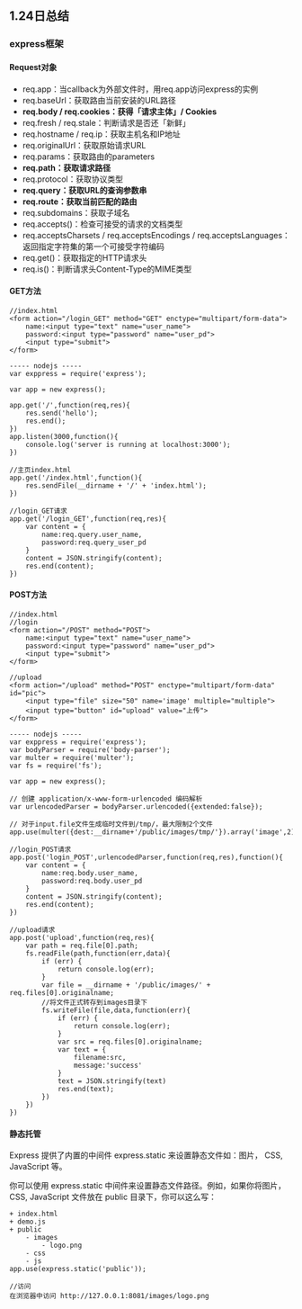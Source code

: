 ## 1.24日总结

### express框架

#### Request对象
- req.app：当callback为外部文件时，用req.app访问express的实例
- req.baseUrl：获取路由当前安装的URL路径
- **req.body / req.cookies：获得「请求主体」/ Cookies**
- req.fresh / req.stale：判断请求是否还「新鲜」
- req.hostname / req.ip：获取主机名和IP地址
- req.originalUrl：获取原始请求URL
- req.params：获取路由的parameters
- **req.path：获取请求路径**
- req.protocol：获取协议类型
- **req.query：获取URL的查询参数串**
- **req.route：获取当前匹配的路由**
- req.subdomains：获取子域名
- req.accepts()：检查可接受的请求的文档类型
- req.acceptsCharsets / req.acceptsEncodings / req.acceptsLanguages：返回指定字符集的第一个可接受字符编码
- req.get()：获取指定的HTTP请求头
- req.is()：判断请求头Content-Type的MIME类型

#### GET方法
	//index.html
	<form action="/login_GET" method="GET" enctype="multipart/form-data">
		name:<input type="text" name="user_name">
		password:<input type="password" name="user_pd">
		<input type="submit">
	</form>
	
	----- nodejs -----
	var exppress = require('express');
	
	var app = new express();
	
	app.get('/',function(req,res){
		res.send('hello');
		res.end();
	})
	app.listen(3000,function(){
		console.log('server is running at localhost:3000');
	})
	
	//主页index.html
	app.get('/index.html',function(){
		res.sendFile(__dirname + '/' + 'index.html');
	})
	
	//login_GET请求
	app.get('/login_GET',function(req,res){
		var content = {
			name:req.query.user_name,
			password:req.query_user_pd
		}
		content = JSON.stringify(content);
		res.end(content);
	})

#### POST方法
	//index.html
	//login
	<form action="/POST" method="POST">
		name:<input type="text" name="user_name">
		password:<input type="password" name="user_pd">
		<input type="submit">
	</form>
	
	//upload
	<form action="/upload" method="POST" enctype="multipart/form-data" id="pic">
		<input type="file" size="50" name='image' multiple="multiple">
		<input type="button" id="upload" value="上传">
	</form>
	
	----- nodejs -----
	var exppress = require('express');
	var bodyParser = require('body-parser');
	var multer = require('multer');
	var fs = require('fs');
	
	var app = new express();
	
	// 创建 application/x-www-form-urlencoded 编码解析
	var urlencodedParser = bodyParser.urlencoded({extended:false});
	
	// 对于input.file文件生成临时文件到/tmp/，最大限制2个文件
	app.use(multer({dest:__dirname+'/public/images/tmp/'}).array('image',2));
	
	//login_POST请求
	app.post('login_POST',urlencodedParser,function(req,res),function(){
		var content = {
			name:req.body.user_name,
			password:req.body.user_pd
		}
		content = JSON.stringify(content);
		res.end(content);
	})
	
	//upload请求
	app.post('upload',function(req,res){
		var path = req.file[0].path;
		fs.readFile(path,function(err,data){
			if (err) {
				return console.log(err);
			}
			var file = __dirname + '/public/images/' + req.files[0].originalname;
			//将文件正式转存到images目录下
			fs.writeFile(file,data,function(err){
				if (err) {
					return console.log(err);
				}
				var src = req.files[0].originalname;
				var text = {
					filename:src,
					message:'success'
				}
				text = JSON.stringify(text)
				res.end(text);
			})
		})
	})
	
#### 静态托管
Express 提供了内置的中间件 express.static 来设置静态文件如：图片， CSS, JavaScript 等。

你可以使用 express.static 中间件来设置静态文件路径。例如，如果你将图片， CSS, JavaScript 文件放在 public 目录下，你可以这么写：

	+ index.html
	+ demo.js
	+ public
		- images
			- logo.png
		- css
		- js
	app.use(express.static('public'));
	
	//访问
	在浏览器中访问 http://127.0.0.1:8081/images/logo.png